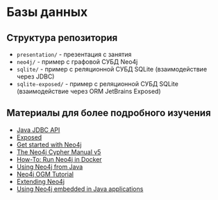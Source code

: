 # Базы данных

## Структура репозитория
- `presentation/` - презентация с занятия
- `neo4j/` - пример с графовой СУБД Neo4j
- `sqlite/` - пример с реляционной СУБД SQLite (взаимодействие через JDBC)
- `sqlite-exposed/` - пример с реляционной СУБД SQLite (взаимодействие через 
ORM JetBrains Exposed)

## Материалы для более подробного изучения
- [Java JDBC API](https://docs.oracle.com/javase/8/docs/technotes/guides/jdbc/)
- [Exposed](https://github.com/JetBrains/Exposed)
- [Get started with Neo4j](https://neo4j.com/docs/getting-started/current/get-started-with-neo4j/#get-started-with-neo4j)
- [The Neo4j Cypher Manual v5](https://neo4j.com/docs/cypher-manual/5/introduction/)
- [How-To: Run Neo4j in Docker](https://neo4j.com/docs/operations-manual/current/docker/)
- [Using Neo4j from Java](https://neo4j.com/docs/getting-started/current/languages-guides/java/java-intro/)
- [Neo4j OGM Tutorial](https://neo4j.com/docs/ogm-manual/current/tutorial/)
- [Extending Neo4j](https://neo4j.com/docs/java-reference/current/extending-neo4j/#extending-neo4j)
- [Using Neo4j embedded in Java applications](https://neo4j.com/docs/java-reference/current/java-embedded/#java-embedded)
